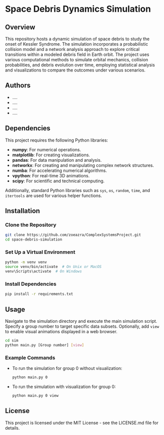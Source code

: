 # Space Debris Dynamics Simulation

## Overview
This repository hosts a dynamic simulation of space debris to study the onset of Kessler Syndrome. The simulation incorporates a probabilistic collision model and a network analysis approach to explore critical transitions within a modeled debris field in Earth orbit. The project uses various computational methods to simulate orbital mechanics, collision probabilities, and debris evolution over time, employing statistical analysis and visualizations to compare the outcomes under various scenarios.

## Authors
- ....
- ....
- ....
- ....

## Dependencies
This project requires the following Python libraries:
- **numpy**: For numerical operations.
- **matplotlib**: For creating visualizations.
- **pandas**: For data manipulation and analysis.
- **networkx**: For creating and manipulating complex network structures.
- **numba**: For accelerating numerical algorithms.
- **vpython**: For real-time 3D animations.
- **scipy**: For scientific and technical computing.

Additionally, standard Python libraries such as `sys`, `os`, `random`, `time`, and `itertools` are used for various helper functions.

## Installation

### Clone the Repository
```bash
git clone https://github.com/zoeazra/ComplexSystemsProject.git
cd space-debris-simulation
```

### Set Up a Virtual Environment
```bash
python -m venv venv
source venv/bin/activate  # On Unix or MacOS
venv\Scripts\activate  # On Windows
```

### Install Dependencies
```bash
pip install -r requirements.txt
```

## Usage

Navigate to the simulation directory and execute the main simulation script. Specify a group number to target specific data subsets. Optionally, add `view` to enable visual animations displayed in a web browser.

```bash
cd sim
python main.py [Group number] [view]
```

### Example Commands
- To run the simulation for group 0 without visualization:
  ```bash
  python main.py 0
  ```

- To run the simulation with visualization for group 0:
  ```bash
  python main.py 0 view
  ```

## License
This project is licensed under the MIT License - see the LICENSE.md file for details.
